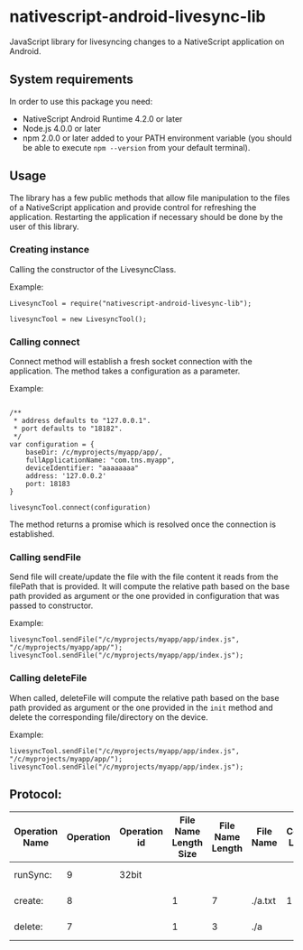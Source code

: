 # nativescript-android-livesync-lib
JavaScript library for livesyncing changes to a NativeScript application on Android.

## System requirements
In order to use this package you need:
 - NativeScript Android Runtime 4.2.0 or later
 - Node.js 4.0.0 or later
 - npm 2.0.0 or later added to your PATH environment variable (you should be able to execute `npm --version` from your default terminal).

## Usage
The library has a few public methods that allow file manipulation to the files of a NativeScript application and provide control for refreshing the application. Restarting the application if necessary should be done by the user of this library.

### Creating instance
Calling the constructor of the LivesyncClass.

Example:
```
LivesyncTool = require("nativescript-android-livesync-lib");

livesyncTool = new LivesyncTool();
```


### Calling connect
Connect method will establish a fresh socket connection with the application. The method takes a configuration as a parameter.

Example:
```

/**
 * address defaults to "127.0.0.1".
 * port defaults to "18182".
 */
var configuration = {
	baseDir: /c/myprojects/myapp/app/,
	fullApplicationName: "com.tns.myapp",
	deviceIdentifier: "aaaaaaaa"
	address: '127.0.0.2'
	port: 18183
}

livesyncTool.connect(configuration)
```

The method returns a promise which is resolved once the connection is established.

### Calling sendFile
Send file will create/update the file with the file content it reads from the filePath that is provided. It will compute the relative path based on the base path provided as argument or the one provided in configuration that was passed to constructor.

Example:
```
livesyncTool.sendFile("/c/myprojects/myapp/app/index.js", "/c/myprojects/myapp/app/");
livesyncTool.sendFile("/c/myprojects/myapp/app/index.js");
```


### Calling deleteFile
When called, deleteFile will compute the relative path based on the base path provided as argument or the one provided in the `init` method and delete the corresponding file/directory on the device.

Example:
```
livesyncTool.sendFile("/c/myprojects/myapp/app/index.js", "/c/myprojects/myapp/app/");
livesyncTool.sendFile("/c/myprojects/myapp/app/index.js");
```

## Protocol:

|Operation Name | Operation | Operation id | File Name Length Size | File Name Length | File Name |  File Content Length Size | File Content Length | Header Hash | File Content | File hash |
| --- | --- | --- | --- | --- | --- | --- | --- | --- | --- | --- |
| runSync: | 9 | 32bit | | | | | | md5 hash | | |
| create: | 8 | | 1 | 7 | ./a.txt | 1 | 11 | md5 hash | fileContent | md5 hash |
| delete: | 7 | | 1 | 3 | ./a | | | md5 hash | | |
